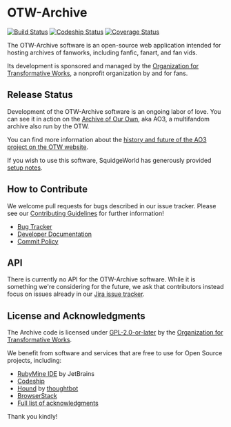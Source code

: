 OTW-Archive
=========
[![Build Status](https://img.shields.io/github/actions/workflow/status/otwcode/otwarchive/automated-tests.yml?branch=master)](https://github.com/otwcode/otwarchive/actions/workflows/automated-tests.yml?query=branch%3Amaster) [![Codeship Status](https://img.shields.io/codeship/1f7468f0-7e15-0131-c059-7a8d26daf885/master.svg?label=codeship)](https://www.codeship.io/projects/14476) [![Coverage Status](https://img.shields.io/codecov/c/github/otwcode/otwarchive/master.svg)](https://app.codecov.io/gh/otwcode/otwarchive)

The OTW-Archive software is an open-source web application intended for hosting archives of fanworks, including fanfic, fanart, and fan vids.

Its development is sponsored and managed by the [Organization for Transformative Works](https://www.transformativeworks.org/), a nonprofit organization by and for fans.

Release Status
---------
Development of the OTW-Archive software is an ongoing labor of love. You can see it in action on the [Archive of Our Own](https://archiveofourown.org/), aka AO3, a multifandom archive also run by the OTW.

You can find more information about the [history and future of the AO3 project on the OTW website](https://www.transformativeworks.org/archive_of_our_own/).

If you wish to use this software, SquidgeWorld has generously provided [setup notes](https://squidgeworld.org/works/34491).

How to Contribute
----------
We welcome pull requests for bugs described in our issue tracker. Please see our [Contributing Guidelines](https://github.com/otwcode/otwarchive/blob/master/CONTRIBUTING.md) for further information!

* [Bug Tracker](https://otwarchive.atlassian.net/projects/AO3/issues)
* [Developer Documentation](https://github.com/otwcode/otwarchive/wiki)
* [Commit Policy](https://github.com/otwcode/otwarchive/wiki/Commit-policy)

API
----------
There is currently no API for the OTW-Archive software. While it is something we're considering for the future, we ask that contributors instead focus on issues already in our [Jira issue tracker](https://otwarchive.atlassian.net/).

License and Acknowledgments
----------
The Archive code is licensed under [GPL-2.0-or-later](https://www.gnu.org/licenses/gpl-2.0.html) by the [Organization for Transformative Works](https://www.transformativeworks.org/).

We benefit from software and services that are free to use for Open Source projects, including:

* [RubyMine IDE](https://www.jetbrains.com/ruby/) by JetBrains
* [Codeship](https://codeship.com/)
* [Hound](https://houndci.com/) by [thoughtbot](https://thoughtbot.com/)
* [BrowserStack](https://www.browserstack.com)
* [Full list of acknowledgments](ACKNOWLEDGMENTS.md)

Thank you kindly!
